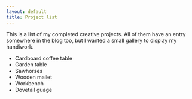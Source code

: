 ```yaml
---
layout: default
title: Project list
---
```

This is a list of my completed creative projects.  All of them have
an entry somewhere in the blog too, but I wanted a small gallery to
display my handiwork.

* Cardboard coffee table
* Garden table
* Sawhorses
* Wooden mallet
* Workbench
* Dovetail guage
